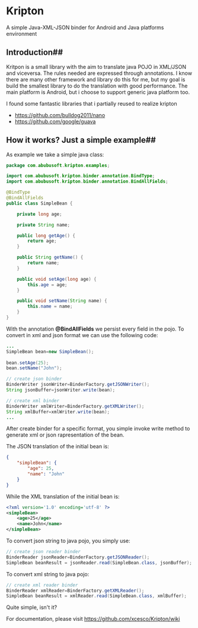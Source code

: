 # Kripton
A simple Java-XML-JSON binder for Android and Java platforms environment


## Introduction##
Kritpon is a small library with the aim to translate java POJO in XML/JSON and viceversa. The rules needed are expressed through annotations. I know there are many other framework and library do this for me, but my goal is build the smallest library to do the translation with good performance. The main platform is Android, but i choose to support generic java platform too.

I found some fantastic libraries that i partially reused to realize kripton

 - https://github.com/bulldog2011/nano
 - https://github.com/google/guava


## How it works? Just a simple example##
As example we take a simple java class:

```java
package com.abubusoft.kripton.examples;

import com.abubusoft.kripton.binder.annotation.BindType;
import com.abubusoft.kripton.binder.annotation.BindAllFields;

@BindType
@BindAllFields
public class SimpleBean {

    private long age;

    private String name;

    public long getAge() {
    	return age;
    }

    public String getName() {
    	return name;
    }

    public void setAge(long age) {
    	this.age = age;
    }

    public void setName(String name) {
    	this.name = name;
    }
}
```

With the annotation **@BindAllFields** we persist every field in the pojo.  To convert in xml and json format we can use the following code:

```java
...
SimpleBean bean=new SimpleBean();
	
bean.setAge(25);
bean.setName("John");

// create json binder
BinderWriter jsonWriter=BinderFactory.getJSONWriter();
String jsonBuffer=jsonWriter.write(bean);

// create xml binder
BinderWriter xmlWriter=BinderFactory.getXMLWriter();
String xmlBuffer=xmlWriter.write(bean);
...
```

After create binder for a specific format, you simple invoke write method to generate xml or json rapresentation of the bean.

The JSON translation of the initial bean is:
```json
{
	"simpleBean": {
	    "age": 25,
	    "name": "John"
	}
}
```
 
While the XML translation of the initial bean is:

```xml
<?xml version='1.0' encoding='utf-8' ?>
<simpleBean>
	<age>25</age>
	<name>John</name>
</simpleBean>
```

To convert json string to java pojo, you simply use:

```java   
// create json reader binder
BinderReader jsonReader=BinderFactory.getJSONReader();
SimpleBean beanResult = jsonReader.read(SimpleBean.class, jsonBuffer);
```

To convert xml string to java pojo:

```java
// create xml reader binder
BinderReader xmlReader=BinderFactory.getXMLReader();
SimpleBean beanResult = xmlReader.read(SimpleBean.class, xmlBuffer);
```

Quite simple, isn't it?

For documentation, please visit https://github.com/xcesco/Kripton/wiki
